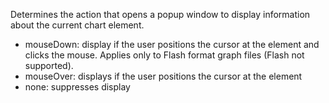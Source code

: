 Determines the action that opens a popup window to display
            information about the current chart element.

- mouseDown: display if the user positions the cursor at the element
and clicks the mouse. Applies only to Flash format graph files (Flash not supported).
- mouseOver: displays if the user positions the cursor at the element
- none: suppresses display